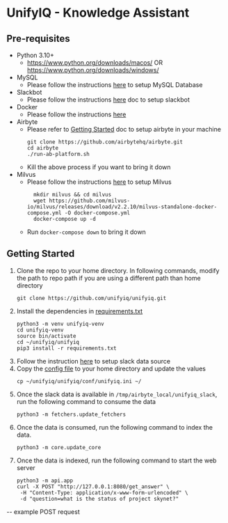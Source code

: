 # UnifyIQ - Knowledge Assistant

## Pre-requisites

- Python 3.10+
    - https://www.python.org/downloads/macos/ OR https://www.python.org/downloads/windows/
- MySQL
  - Please follow the instructions [here](/schema/database/README.md) to setup MySQL Database
- Slackbot
  - Please follow the instructions [here](/retrieval/slackbot/README.md) doc to setup slackbot
- Docker
  - Please follow the instructions [here](https://docs.docker.com/engine/install/)
- Airbyte
  - Please refer to [Getting Started](https://docs.airbyte.com/quickstart/deploy-airbyte) doc to setup airbyte in your
    machine
    ```
    git clone https://github.com/airbytehq/airbyte.git
    cd airbyte
    ./run-ab-platform.sh
    ```
  - Kill the above process if you want to bring it down
- Milvus
  - Please follow the instructions [here](https://milvus.io/docs/install_standalone-docker.md) to setup Milvus
    ```
      mkdir milvus && cd milvus
      wget https://github.com/milvus-io/milvus/releases/download/v2.2.10/milvus-standalone-docker-compose.yml -O docker-compose.yml
      docker-compose up -d
    ```
  - Run `docker-compose down` to bring it down

## Getting Started

1. Clone the repo to your home directory. In following commands, modify the path to repo path if you are using a
   different path than home directory
    ```
    git clone https://github.com/unifyiq/unifyiq.git
    ```
2. Install the dependencies in [requirements.txt](/unifyiq/requirements.txt)
    ```
   python3 -m venv unifyiq-venv
   cd unifyiq-venv
   source bin/activate
   cd ~/unifyiq/unifyiq
   pip3 install -r requirements.txt
    ```
3. Follow the instruction [here](/unifyiq/fetchers/README.md) to setup slack data source
4. Copy the [config file](/unifyiq/conf/unifyiq.ini) to your home directory and update the values
    ```
    cp ~/unifyiq/unifyiq/conf/unifyiq.ini ~/
    ```
5. Once the slack data is available in `/tmp/airbyte_local/unifyiq_slack`, run the following command to consume the data
    ```
    python3 -m fetchers.update_fetchers
    ```
6. Once the data is consumed, run the following command to index the data.
    ```
    python3 -m core.update_core
    ```
7. Once the data is indexed, run the following command to start the web server
    ```
    python3 -m api.app
    curl -X POST "http://127.0.0.1:8080/get_answer" \
     -H "Content-Type: application/x-www-form-urlencoded" \
     -d "question=what is the status of project skynet?"
    ```
-- example POST request
